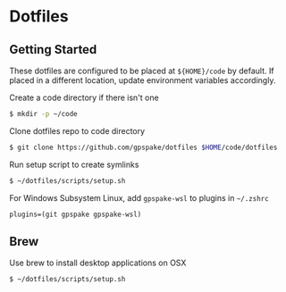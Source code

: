 # Dotfiles

## Getting Started

These dotfiles are configured to be placed at `${HOME}/code` 
by default. If placed in a different location, 
update environment variables accordingly.

Create a code directory if there isn't one
```bash
$ mkdir -p ~/code
```

Clone dotfiles repo to code directory
```bash
$ git clone https://github.com/gpspake/dotfiles $HOME/code/dotfiles
```

Run setup script to create symlinks
```bash
$ ~/dotfiles/scripts/setup.sh
```

For Windows Subsystem Linux, add `gpspake-wsl` to plugins in `~/.zshrc`
```
plugins=(git gpspake gpspake-wsl)
```

## Brew

Use brew to install desktop applications on OSX
```bash
$ ~/dotfiles/scripts/setup.sh
```

